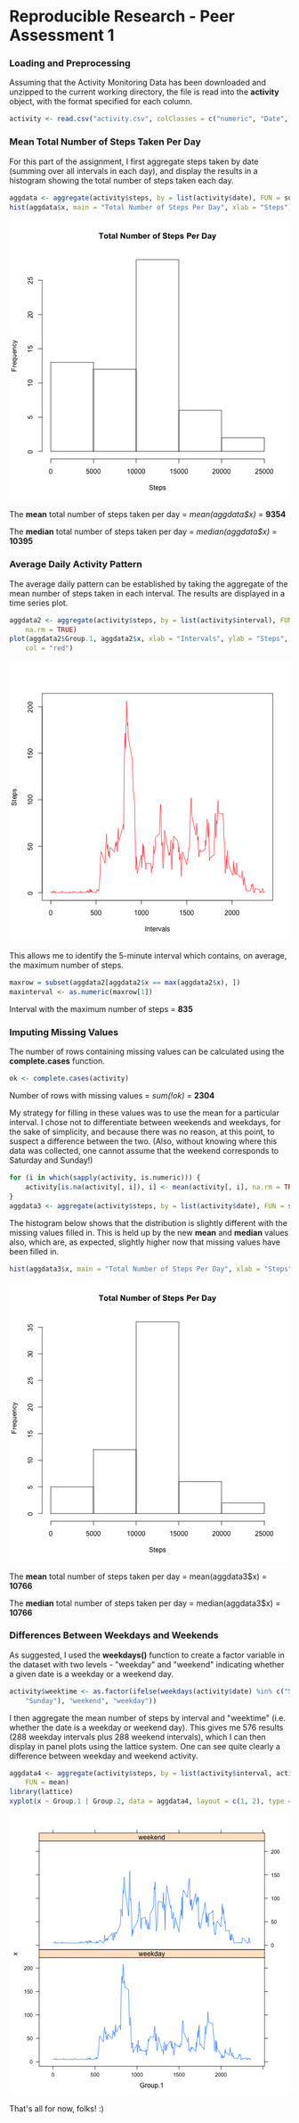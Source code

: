 Reproducible Research - Peer Assessment 1
=========================================

### Loading and Preprocessing ###
Assuming that the Activity Monitoring Data has been downloaded and unzipped to the current working directory, the file is read into the **activity** object, with the format specified for each column.


```r
activity <- read.csv("activity.csv", colClasses = c("numeric", "Date", "numeric"))
```


### Mean Total Number of Steps Taken Per Day ###
For this part of the assignment, I first aggregate steps taken by date (summing over all intervals in each day), and display the results in a histogram showing the total number of steps taken each day.  

```r
aggdata <- aggregate(activity$steps, by = list(activity$date), FUN = sum, na.rm = TRUE)
hist(aggdata$x, main = "Total Number of Steps Per Day", xlab = "Steps")
```

![plot of chunk meantotal](figure/meantotal.png) 

The **mean** total number of steps taken per day = *mean(aggdata$x)* = **9354**

The **median** total number of steps taken per day = *median(aggdata$x)* = **10395**

### Average Daily Activity Pattern ###
The average daily pattern can be established by taking the aggregate of the mean number of steps taken in each interval. The results are displayed in a time series plot.

```r
aggdata2 <- aggregate(activity$steps, by = list(activity$interval), FUN = mean, 
    na.rm = TRUE)
plot(aggdata2$Group.1, aggdata2$x, xlab = "Intervals", ylab = "Steps", type = "l", 
    col = "red")
```

![plot of chunk dailyaverage](figure/dailyaverage.png) 


This allows me to identify the 5-minute interval which contains, on average, the maximum number of steps.

```r
maxrow = subset(aggdata2[aggdata2$x == max(aggdata2$x), ])
maxinterval <- as.numeric(maxrow[1])
```

Interval with the maximum number of steps = **835**

### Imputing Missing Values ###
The number of rows containing missing values can be calculated using the **complete.cases** function.


```r
ok <- complete.cases(activity)
```

Number of rows with missing values = *sum(!ok)* = **2304**

My strategy for filling in these values was to use the mean for a particular interval. I chose not to differentiate between weekends and weekdays, for the sake of simplicity, and because there was no reason, at this point, to suspect a difference between the two. (Also, without knowing where this data was collected, one cannot assume that the weekend corresponds to Saturday and Sunday!) 

```r
for (i in which(sapply(activity, is.numeric))) {
    activity[is.na(activity[, i]), i] <- mean(activity[, i], na.rm = TRUE)
}
aggdata3 <- aggregate(activity$steps, by = list(activity$date), FUN = sum)
```


The histogram below shows that the distribution is slightly different with the missing values filled in. This is held up by the new **mean** and **median** values also, which are, as expected, slightly higher now that missing values have been filled in. 

```r
hist(aggdata3$x, main = "Total Number of Steps Per Day", xlab = "Steps")
```

![plot of chunk missingvalues2](figure/missingvalues2.png) 

The **mean** total number of steps taken per day = mean(aggdata3$x) = **10766**

The **median** total number of steps taken per day = median(aggdata3$x) = **10766**

### Differences Between Weekdays and Weekends ###
As suggested, I used the **weekdays()** function to create a factor variable in the dataset with two levels - "weekday" and "weekend" indicating whether a given date is a weekday or a weekend day.

```r
activity$weektime <- as.factor(ifelse(weekdays(activity$date) %in% c("Saturday", 
    "Sunday"), "weekend", "weekday"))
```


I then aggregate the mean number of steps by interval and "weektime" (i.e. whether the date is a weekday or weekend day). This gives me 576 results (288 weekday intervals plus 288 weekend intervals), which I can then display in panel plots using the lattice system. One can see quite clearly a difference between weekday and weekend activity.

```r
aggdata4 <- aggregate(activity$steps, by = list(activity$interval, activity$weektime), 
    FUN = mean)
library(lattice)
xyplot(x ~ Group.1 | Group.2, data = aggdata4, layout = c(1, 2), type = "l")
```

![plot of chunk weekdays1](figure/weekdays1.png) 


That's all for now, folks! :)
